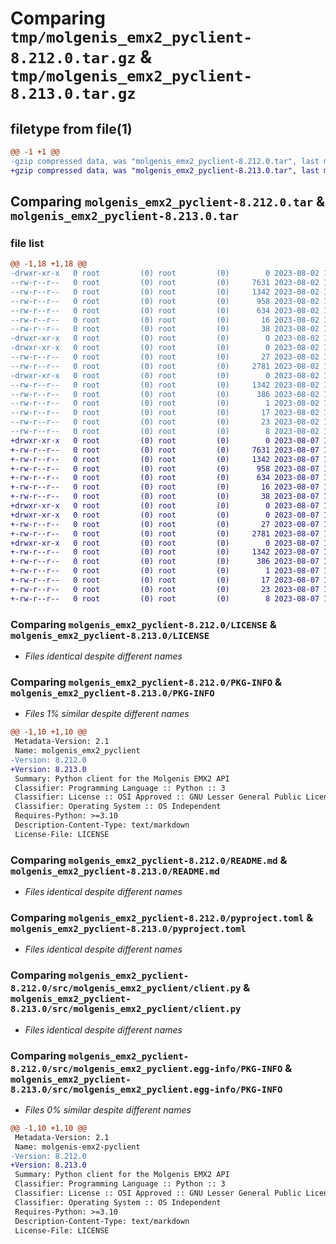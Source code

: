 # Comparing `tmp/molgenis_emx2_pyclient-8.212.0.tar.gz` & `tmp/molgenis_emx2_pyclient-8.213.0.tar.gz`

## filetype from file(1)

```diff
@@ -1 +1 @@
-gzip compressed data, was "molgenis_emx2_pyclient-8.212.0.tar", last modified: Wed Aug  2 14:22:53 2023, max compression
+gzip compressed data, was "molgenis_emx2_pyclient-8.213.0.tar", last modified: Mon Aug  7 11:26:39 2023, max compression
```

## Comparing `molgenis_emx2_pyclient-8.212.0.tar` & `molgenis_emx2_pyclient-8.213.0.tar`

### file list

```diff
@@ -1,18 +1,18 @@
-drwxr-xr-x   0 root         (0) root         (0)        0 2023-08-02 14:22:53.459368 molgenis_emx2_pyclient-8.212.0/
--rw-r--r--   0 root         (0) root         (0)     7631 2023-08-02 14:12:31.000000 molgenis_emx2_pyclient-8.212.0/LICENSE
--rw-r--r--   0 root         (0) root         (0)     1342 2023-08-02 14:22:53.459368 molgenis_emx2_pyclient-8.212.0/PKG-INFO
--rw-r--r--   0 root         (0) root         (0)      958 2023-08-02 14:12:32.000000 molgenis_emx2_pyclient-8.212.0/README.md
--rw-r--r--   0 root         (0) root         (0)      634 2023-08-02 14:12:32.000000 molgenis_emx2_pyclient-8.212.0/pyproject.toml
--rw-r--r--   0 root         (0) root         (0)       16 2023-08-02 14:12:32.000000 molgenis_emx2_pyclient-8.212.0/requirements.txt
--rw-r--r--   0 root         (0) root         (0)       38 2023-08-02 14:22:53.459368 molgenis_emx2_pyclient-8.212.0/setup.cfg
-drwxr-xr-x   0 root         (0) root         (0)        0 2023-08-02 14:22:53.459368 molgenis_emx2_pyclient-8.212.0/src/
-drwxr-xr-x   0 root         (0) root         (0)        0 2023-08-02 14:22:53.459368 molgenis_emx2_pyclient-8.212.0/src/molgenis_emx2_pyclient/
--rw-r--r--   0 root         (0) root         (0)       27 2023-08-02 14:12:32.000000 molgenis_emx2_pyclient-8.212.0/src/molgenis_emx2_pyclient/__init__.py
--rw-r--r--   0 root         (0) root         (0)     2781 2023-08-02 14:12:32.000000 molgenis_emx2_pyclient-8.212.0/src/molgenis_emx2_pyclient/client.py
-drwxr-xr-x   0 root         (0) root         (0)        0 2023-08-02 14:22:53.459368 molgenis_emx2_pyclient-8.212.0/src/molgenis_emx2_pyclient.egg-info/
--rw-r--r--   0 root         (0) root         (0)     1342 2023-08-02 14:22:53.000000 molgenis_emx2_pyclient-8.212.0/src/molgenis_emx2_pyclient.egg-info/PKG-INFO
--rw-r--r--   0 root         (0) root         (0)      386 2023-08-02 14:22:53.000000 molgenis_emx2_pyclient-8.212.0/src/molgenis_emx2_pyclient.egg-info/SOURCES.txt
--rw-r--r--   0 root         (0) root         (0)        1 2023-08-02 14:22:53.000000 molgenis_emx2_pyclient-8.212.0/src/molgenis_emx2_pyclient.egg-info/dependency_links.txt
--rw-r--r--   0 root         (0) root         (0)       17 2023-08-02 14:22:53.000000 molgenis_emx2_pyclient-8.212.0/src/molgenis_emx2_pyclient.egg-info/requires.txt
--rw-r--r--   0 root         (0) root         (0)       23 2023-08-02 14:22:53.000000 molgenis_emx2_pyclient-8.212.0/src/molgenis_emx2_pyclient.egg-info/top_level.txt
--rw-r--r--   0 root         (0) root         (0)        8 2023-08-02 14:18:23.000000 molgenis_emx2_pyclient-8.212.0/version.txt
+drwxr-xr-x   0 root         (0) root         (0)        0 2023-08-07 11:26:39.447476 molgenis_emx2_pyclient-8.213.0/
+-rw-r--r--   0 root         (0) root         (0)     7631 2023-08-07 11:15:54.000000 molgenis_emx2_pyclient-8.213.0/LICENSE
+-rw-r--r--   0 root         (0) root         (0)     1342 2023-08-07 11:26:39.447476 molgenis_emx2_pyclient-8.213.0/PKG-INFO
+-rw-r--r--   0 root         (0) root         (0)      958 2023-08-07 11:15:55.000000 molgenis_emx2_pyclient-8.213.0/README.md
+-rw-r--r--   0 root         (0) root         (0)      634 2023-08-07 11:15:55.000000 molgenis_emx2_pyclient-8.213.0/pyproject.toml
+-rw-r--r--   0 root         (0) root         (0)       16 2023-08-07 11:15:55.000000 molgenis_emx2_pyclient-8.213.0/requirements.txt
+-rw-r--r--   0 root         (0) root         (0)       38 2023-08-07 11:26:39.447476 molgenis_emx2_pyclient-8.213.0/setup.cfg
+drwxr-xr-x   0 root         (0) root         (0)        0 2023-08-07 11:26:39.447476 molgenis_emx2_pyclient-8.213.0/src/
+drwxr-xr-x   0 root         (0) root         (0)        0 2023-08-07 11:26:39.447476 molgenis_emx2_pyclient-8.213.0/src/molgenis_emx2_pyclient/
+-rw-r--r--   0 root         (0) root         (0)       27 2023-08-07 11:15:55.000000 molgenis_emx2_pyclient-8.213.0/src/molgenis_emx2_pyclient/__init__.py
+-rw-r--r--   0 root         (0) root         (0)     2781 2023-08-07 11:15:55.000000 molgenis_emx2_pyclient-8.213.0/src/molgenis_emx2_pyclient/client.py
+drwxr-xr-x   0 root         (0) root         (0)        0 2023-08-07 11:26:39.447476 molgenis_emx2_pyclient-8.213.0/src/molgenis_emx2_pyclient.egg-info/
+-rw-r--r--   0 root         (0) root         (0)     1342 2023-08-07 11:26:39.000000 molgenis_emx2_pyclient-8.213.0/src/molgenis_emx2_pyclient.egg-info/PKG-INFO
+-rw-r--r--   0 root         (0) root         (0)      386 2023-08-07 11:26:39.000000 molgenis_emx2_pyclient-8.213.0/src/molgenis_emx2_pyclient.egg-info/SOURCES.txt
+-rw-r--r--   0 root         (0) root         (0)        1 2023-08-07 11:26:39.000000 molgenis_emx2_pyclient-8.213.0/src/molgenis_emx2_pyclient.egg-info/dependency_links.txt
+-rw-r--r--   0 root         (0) root         (0)       17 2023-08-07 11:26:39.000000 molgenis_emx2_pyclient-8.213.0/src/molgenis_emx2_pyclient.egg-info/requires.txt
+-rw-r--r--   0 root         (0) root         (0)       23 2023-08-07 11:26:39.000000 molgenis_emx2_pyclient-8.213.0/src/molgenis_emx2_pyclient.egg-info/top_level.txt
+-rw-r--r--   0 root         (0) root         (0)        8 2023-08-07 11:22:12.000000 molgenis_emx2_pyclient-8.213.0/version.txt
```

### Comparing `molgenis_emx2_pyclient-8.212.0/LICENSE` & `molgenis_emx2_pyclient-8.213.0/LICENSE`

 * *Files identical despite different names*

### Comparing `molgenis_emx2_pyclient-8.212.0/PKG-INFO` & `molgenis_emx2_pyclient-8.213.0/PKG-INFO`

 * *Files 1% similar despite different names*

```diff
@@ -1,10 +1,10 @@
 Metadata-Version: 2.1
 Name: molgenis_emx2_pyclient
-Version: 8.212.0
+Version: 8.213.0
 Summary: Python client for the Molgenis EMX2 API
 Classifier: Programming Language :: Python :: 3
 Classifier: License :: OSI Approved :: GNU Lesser General Public License v3 (LGPLv3)
 Classifier: Operating System :: OS Independent
 Requires-Python: >=3.10
 Description-Content-Type: text/markdown
 License-File: LICENSE
```

### Comparing `molgenis_emx2_pyclient-8.212.0/README.md` & `molgenis_emx2_pyclient-8.213.0/README.md`

 * *Files identical despite different names*

### Comparing `molgenis_emx2_pyclient-8.212.0/pyproject.toml` & `molgenis_emx2_pyclient-8.213.0/pyproject.toml`

 * *Files identical despite different names*

### Comparing `molgenis_emx2_pyclient-8.212.0/src/molgenis_emx2_pyclient/client.py` & `molgenis_emx2_pyclient-8.213.0/src/molgenis_emx2_pyclient/client.py`

 * *Files identical despite different names*

### Comparing `molgenis_emx2_pyclient-8.212.0/src/molgenis_emx2_pyclient.egg-info/PKG-INFO` & `molgenis_emx2_pyclient-8.213.0/src/molgenis_emx2_pyclient.egg-info/PKG-INFO`

 * *Files 0% similar despite different names*

```diff
@@ -1,10 +1,10 @@
 Metadata-Version: 2.1
 Name: molgenis-emx2-pyclient
-Version: 8.212.0
+Version: 8.213.0
 Summary: Python client for the Molgenis EMX2 API
 Classifier: Programming Language :: Python :: 3
 Classifier: License :: OSI Approved :: GNU Lesser General Public License v3 (LGPLv3)
 Classifier: Operating System :: OS Independent
 Requires-Python: >=3.10
 Description-Content-Type: text/markdown
 License-File: LICENSE
```


